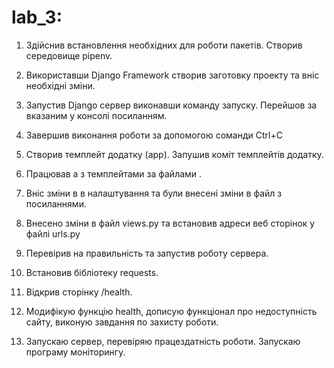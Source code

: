 # lab_3:

1. Здійснив встановлення необхідних для роботи пакетів. Створив середовище pipenv.

2. Використавши  Django Framework створив  заготовку проекту та  вніс необхідні зміни.

3. Запустив Django сервер виконавши команду запуску. Перейшов за вказаним у консолі посиланням. 

4. Завершив виконання роботи за допомогою соманди Ctrl+C 

5. Створив темплейт додатку (app). Запушив коміт темплейтів додатку.

6. Працював а з темплейтами за файлами .

7. Вніс зміни в в налаштування та були внесені зміни в файл з посиланнями.

8. Внесено зміни в файл views.py та встановив адреси веб сторінок у файлі urls.py

9. Перевірив на правильність та запустив роботу сервера.

10. Встановив бібліотеку requests.

11. Відкрив сторінку /health.

12. Модифікую функцію health, дописую функціонал про недоступність сайту, виконую завдання по захисту роботи.

13. Запускаю сервер, перевіряю працездатність роботи. Запускаю програму моніторингу.


